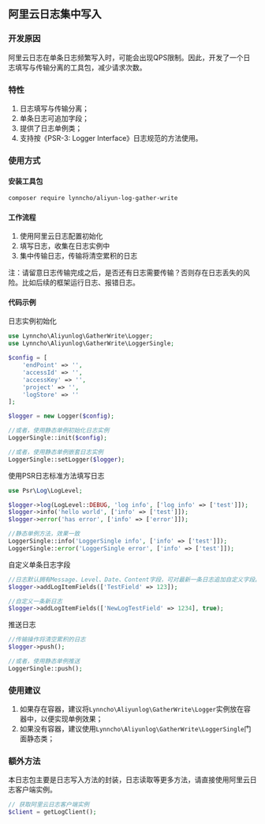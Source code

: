 ## 阿里云日志集中写入

### 开发原因

阿里云日志在单条日志频繁写入时，可能会出现QPS限制。因此，开发了一个日志填写与传输分离的工具包，减少请求次数。

### 特性

1. 日志填写与传输分离；
2. 单条日志可追加字段；
3. 提供了日志单例类；
4. 支持按《PSR-3: Logger Interface》日志规范的方法使用。

### 使用方式

#### 安装工具包

```bash
composer require lynncho/aliyun-log-gather-write
```

#### 工作流程

1. 使用阿里云日志配置初始化
2. 填写日志，收集在日志实例中
3. 集中传输日志，传输将清空累积的日志

注：请留意日志传输完成之后，是否还有日志需要传输？否则存在日志丢失的风险。比如后续的框架运行日志、报错日志。

#### 代码示例

日志实例初始化

```php
use Lynncho\Aliyunlog\GatherWrite\Logger;
use Lynncho\Aliyunlog\GatherWrite\LoggerSingle;

$config = [
    'endPoint' => '',
    'accessId' => '',
    'accessKey' => '',
    'project' => '',
    'logStore' => ''
];

$logger = new Logger($config);

//或者，使用静态单例初始化日志实例
LoggerSingle::init($config);

//或者，使用静态单例嵌套日志实例
LoggerSingle::setLogger($logger);
```

使用PSR日志标准方法填写日志

```php
use Psr\Log\LogLevel;

$logger->log(LogLevel::DEBUG, 'log info', ['log info' => ['test']]);
$logger->info('hello world', ['info' => ['test']]);
$logger->error('has error', ['info' => ['error']]);

//静态单例方法，效果一致
LoggerSingle::info('LoggerSingle info', ['info' => ['test']]);
LoggerSingle::error('LoggerSingle error', ['info' => ['test']]);
```

自定义单条日志字段

```php
//日志默认拥有Message、Level、Date、Content字段，可对最新一条日志追加自定义字段。自定义字段优先。
$logger->addLogItemFields(['TestField' => 123]);

//自定义一条新日志
$logger->addLogItemFields(['NewLogTestField' => 1234], true);
```

推送日志

```php
//传输操作将清空累积的日志
$logger->push();

//或者，使用静态单例推送
LoggerSingle::push();
```

### 使用建议

1. 如果存在容器，建议将`Lynncho\Aliyunlog\GatherWrite\Logger`实例放在容器中，以便实现单例效果；
2. 如果没有容器，建议使用`Lynncho\Aliyunlog\GatherWrite\LoggerSingle`门面静态类；

### 额外方法

本日志包主要是日志写入方法的封装，日志读取等更多方法，请直接使用阿里云日志客户端实例。

```php
// 获取阿里云日志客户端实例
$client = getLogClient();
```
